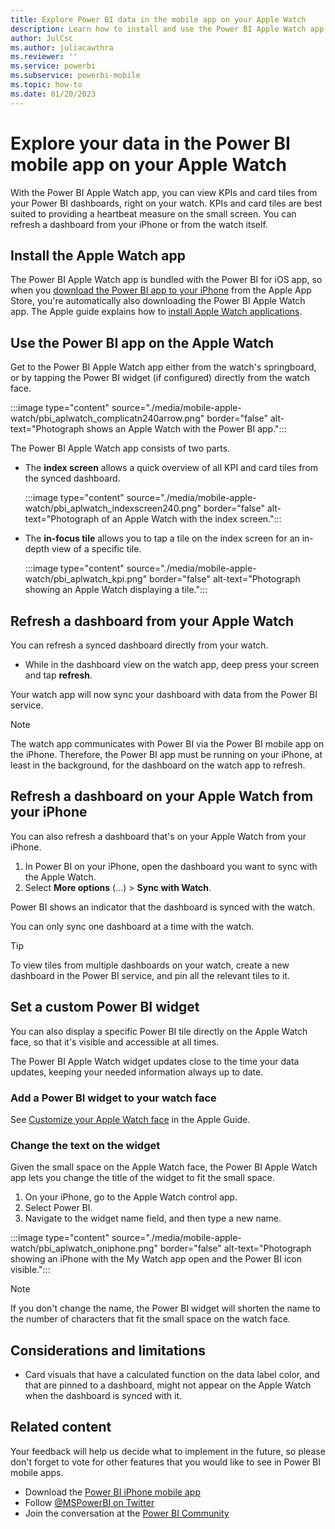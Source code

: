 ```yaml
---
title: Explore Power BI data in the mobile app on your Apple Watch
description: Learn how to install and use the Power BI Apple Watch app to view and Power BI content on your watch.
author: JulCsc
ms.author: juliacawthra
ms.reviewer: ''
ms.service: powerbi
ms.subservice: powerbi-mobile
ms.topic: how-to
ms.date: 01/20/2023
---
```


# Explore your data in the Power BI mobile app on your Apple Watch

With the Power BI Apple Watch app, you can view KPIs and card tiles from your Power BI dashboards, right on your watch. KPIs and card tiles are best suited to providing a heartbeat measure on the small screen. You can refresh a dashboard from your iPhone or from the watch itself.

## Install the Apple Watch app

The Power BI Apple Watch app is bundled with the Power BI for iOS app, so when you [download the Power BI app to your iPhone](https://go.microsoft.com/fwlink/?LinkId=522062 "Download the iPhone app") from the Apple App Store, you're automatically also downloading the Power BI Apple Watch app. The Apple guide explains how to [install Apple Watch applications](https://support.apple.com/HT204784).

## Use the Power BI app on the Apple Watch

Get to the Power BI Apple Watch app either from the watch's springboard, or by tapping the Power BI widget (if configured) directly from the watch face.

:::image type="content" source="./media/mobile-apple-watch/pbi_aplwatch_complicatn240arrow.png" border="false" alt-text="Photograph shows an Apple Watch with the Power BI app.":::

The Power BI Apple Watch app consists of two parts.

* The **index screen** allows a quick overview of all KPI and card tiles from the synced dashboard.
  
  :::image type="content" source="./media/mobile-apple-watch/pbi_aplwatch_indexscreen240.png" border="false" alt-text="Photograph of an Apple Watch with the index screen.":::

* The **in-focus tile** allows you to tap a tile on the index screen for an in-depth view of a specific tile.
  
  :::image type="content" source="./media/mobile-apple-watch/pbi_aplwatch_kpi.png" border="false" alt-text="Photograph showing an Apple Watch displaying a tile.":::

## Refresh a dashboard from your Apple Watch

You can refresh a synced dashboard directly from your watch.

* While in the dashboard view on the watch app, deep press your screen and tap **refresh**.

Your watch app will now sync your dashboard with data from the Power BI service.

> [!NOTE]
> The watch app communicates with Power BI via the Power BI mobile app on the iPhone. Therefore, the Power BI app must be running on your iPhone, at least in the background, for the dashboard on the watch app to refresh.

## Refresh a dashboard on your Apple Watch from your iPhone

You can also refresh a dashboard that's on your Apple Watch from your iPhone.

1. In Power BI on your iPhone, open the dashboard you want to sync with the Apple Watch.
2. Select **More options** (...) > **Sync with Watch**.

Power BI shows an indicator that the dashboard is synced with the watch.

You can only sync one dashboard at a time with the watch.

> [!TIP]
> To view tiles from multiple dashboards on your watch, create a new dashboard in the Power BI service, and pin all the relevant tiles to it.

## Set a custom Power BI widget

You can also display a specific Power BI tile directly on the Apple Watch face, so that it's visible and accessible at all times.

The Power BI Apple Watch widget updates close to the time your data updates, keeping your needed information always up to date.

### Add a Power BI widget to your watch face

See [Customize your Apple Watch face](https://support.apple.com/HT205536) in the Apple Guide.

### Change the text on the widget

Given the small space on the Apple Watch face, the Power BI Apple Watch app lets you change the title of the widget to fit the small space.

1. On your iPhone, go to the Apple Watch control app.
2. Select Power BI.
3. Navigate to the widget name field, and then type a new name.
  
  :::image type="content" source="./media/mobile-apple-watch/pbi_aplwatch_oniphone.png" border="false" alt-text="Photograph showing an iPhone with the My Watch app open and the Power BI icon visible.":::

> [!NOTE]
> If you don't change the name, the Power BI widget will shorten the name to the number of characters that fit the small space on the watch face.

## Considerations and limitations

* Card visuals that have a calculated function on the data label color, and that are pinned to a dashboard, might not appear on the Apple Watch when the dashboard is synced with it.

## Related content

Your feedback will help us decide what to implement in the future, so please don't forget to vote for other features that you would like to see in Power BI mobile apps.

* Download the [Power BI iPhone mobile app](https://go.microsoft.com/fwlink/?LinkId=522062)
* Follow [@MSPowerBI on Twitter](https://twitter.com/MSPowerBI)
* Join the conversation at the [Power BI Community](https://community.powerbi.com/)
